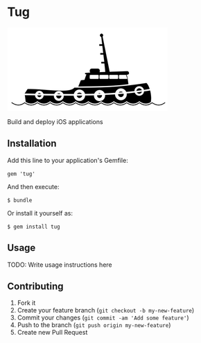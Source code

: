 # Tug

![icon](icon.png)

Build and deploy iOS applications

## Installation

Add this line to your application's Gemfile:

    gem 'tug'

And then execute:

    $ bundle

Or install it yourself as:

    $ gem install tug

## Usage

TODO: Write usage instructions here

## Contributing

1. Fork it
2. Create your feature branch (`git checkout -b my-new-feature`)
3. Commit your changes (`git commit -am 'Add some feature'`)
4. Push to the branch (`git push origin my-new-feature`)
5. Create new Pull Request
